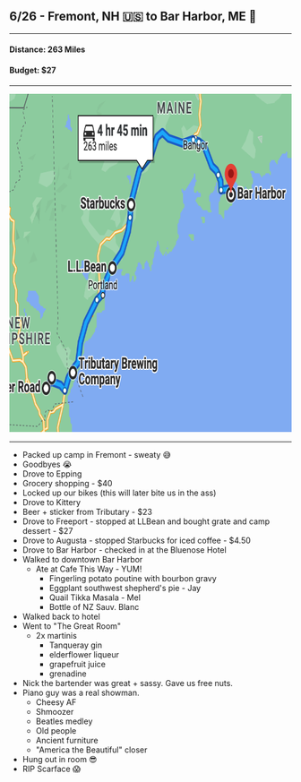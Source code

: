 ## 6/26 - Fremont, NH 🇺🇸 to Bar Harbor, ME 🦞

---

#### Distance: 263 Miles

#### Budget: $27

---

<img height="604" src="maps/06-26.png" width="800" title="map" alt="Map of trip from Fremont to Bangor"/>

---

* Packed up camp in Fremont - sweaty 😅
* Goodbyes 😭
* Drove to Epping
* Grocery shopping - $40
* Locked up our bikes (this will later bite us in the ass)
* Drove to Kittery
* Beer + sticker from Tributary - $23
* Drove to Freeport - stopped at LLBean and bought grate and camp dessert - $27
* Drove to Augusta - stopped Starbucks for iced coffee - $4.50
* Drove to Bar Harbor - checked in at the Bluenose Hotel
* Walked to downtown Bar Harbor
  * Ate at Cafe This Way - YUM!
    * Fingerling potato poutine with bourbon gravy
    * Eggplant southwest shepherd's pie - Jay
    * Quail Tikka Masala - Mel
    * Bottle of NZ Sauv. Blanc
* Walked back to hotel
* Went to "The Great Room"
  * 2x martinis
    * Tanqueray gin
    * elderflower liqueur
    * grapefruit juice
    * grenadine
* Nick the bartender was great + sassy. Gave us free nuts.
* Piano guy was a real showman.
  * Cheesy AF
  * Shmoozer
  * Beatles medley
  * Old people
  * Ancient furniture
  * "America the Beautiful" closer
* Hung out in room 😎
* RIP Scarface 😱